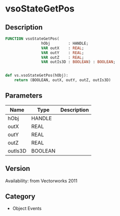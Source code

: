 # vsoStateGetPos

## Description
```pascal
FUNCTION vsoStateGetPos(
				hObj        : HANDLE;
				VAR outX    : REAL;
				VAR outY    : REAL;
				VAR outZ    : REAL;
				VAR outIs3D : BOOLEAN) : BOOLEAN;
```

```python

def vs.vsoStateGetPos(hObj):
    return (BOOLEAN, outX, outY, outZ, outIs3D)
```

## Parameters
|Name|Type|Description|
|---|---|---|
|hObj|HANDLE||
|outX|REAL||
|outY|REAL||
|outZ|REAL||
|outIs3D|BOOLEAN||

## Version
Availability: from Vectorworks 2011
## Category
* Object Events

